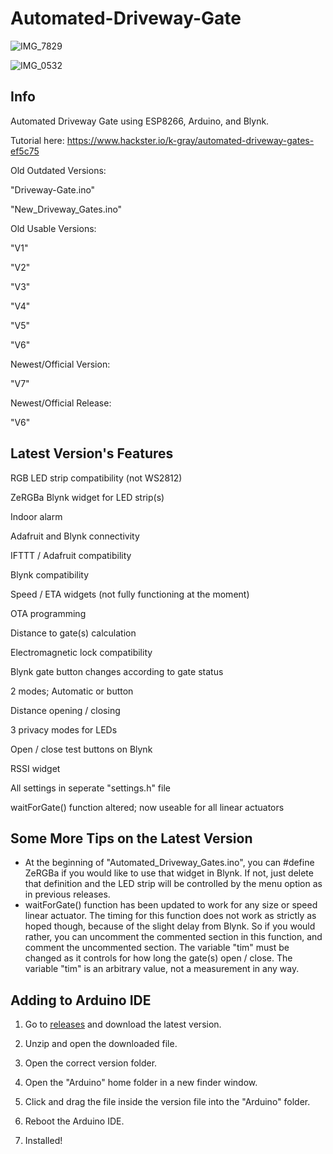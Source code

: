 # Automated-Driveway-Gate

![IMG_7829](https://user-images.githubusercontent.com/64373011/147396102-93ef6a0b-6274-4e68-8b66-8fe1e50ea647.jpeg)

![IMG_0532](https://user-images.githubusercontent.com/64373011/147396038-53ac4bd5-04f0-4970-9bf6-e07dc68c8bf8.jpeg)

## Info
Automated Driveway Gate using ESP8266, Arduino, and Blynk.

Tutorial here: https://www.hackster.io/k-gray/automated-driveway-gates-ef5c75

Old Outdated Versions:

"Driveway-Gate.ino"

"New_Driveway_Gates.ino"


Old Usable Versions:

"V1"

"V2"

"V3"

"V4"

"V5"

"V6"


Newest/Official Version:

"V7"

Newest/Official Release:

"V6"


## Latest Version's Features
RGB LED strip compatibility (not WS2812)

ZeRGBa Blynk widget for LED strip(s)

Indoor alarm

Adafruit and Blynk connectivity

IFTTT / Adafruit compatibility

Blynk compatibility

Speed / ETA widgets (not fully functioning at the moment)

OTA programming

Distance to gate(s) calculation

Electromagnetic lock compatibility

Blynk gate button changes according to gate status

2 modes; Automatic or button

Distance opening / closing

3 privacy modes for LEDs

Open / close test buttons on Blynk

RSSI widget

All settings in seperate "settings.h" file

waitForGate() function altered; now useable for all linear actuators


## Some More Tips on the Latest Version
- At the beginning of "Automated_Driveway_Gates.ino", you can #define ZeRGBa if you would like to use that widget in Blynk.  If not, just delete that definition and the LED strip will be controlled by the menu option as in previous releases.
- waitForGate() function has been updated to work for any size or speed linear actuator.  The timing for this function does not work as strictly as hoped though, because of the slight delay from Blynk.  So if you would rather, you can uncomment the commented section in this function, and comment the uncommented section.  The variable "tim" must be changed as it controls for how long the gate(s) open / close.  The variable "tim" is an arbitrary value, not a measurement in any way.


## Adding to Arduino IDE
1. Go to [releases](https://github.com/Kgray44/Automated--Driveway-Gate/releases) and download the latest version.

2. Unzip and open the downloaded file.

3. Open the correct version folder.

4. Open the "Arduino" home folder in a new finder window.

5. Click and drag the file inside the version file into the "Arduino" folder.

6. Reboot the Arduino IDE.

7. Installed!
